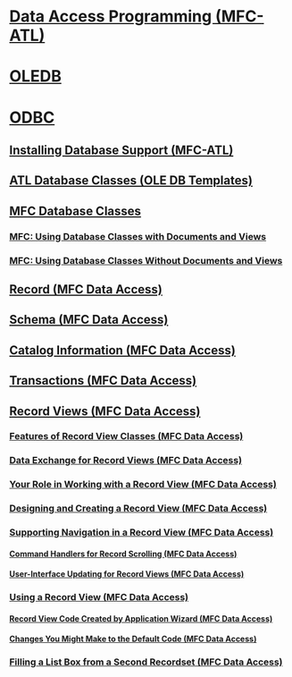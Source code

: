 # [Data Access Programming (MFC-ATL)](data-access-programming-mfc-atl.md)
# [OLEDB](oledb/toc.md)
# [ODBC](odbc/toc.md)
## [Installing Database Support (MFC-ATL)](installing-database-support-mfc-atl.md)
## [ATL Database Classes (OLE DB Templates)](atl-database-classes-ole-db-templates.md)
## [MFC Database Classes](mfc-database-classes-odbc-and-dao.md)
### [MFC: Using Database Classes with Documents and Views](mfc-using-database-classes-with-documents-and-views.md)
### [MFC: Using Database Classes Without Documents and Views](mfc-using-database-classes-without-documents-and-views.md)
## [Record (MFC Data Access)](record-mfc-data-access.md)
## [Schema (MFC Data Access)](schema-mfc-data-access.md)
## [Catalog Information (MFC Data Access)](catalog-information-mfc-data-access.md)
## [Transactions (MFC Data Access)](transactions-mfc-data-access.md)
## [Record Views (MFC Data Access)](record-views-mfc-data-access.md)
### [Features of Record View Classes (MFC Data Access)](features-of-record-view-classes-mfc-data-access.md)
### [Data Exchange for Record Views (MFC Data Access)](data-exchange-for-record-views-mfc-data-access.md)
### [Your Role in Working with a Record View (MFC Data Access)](your-role-in-working-with-a-record-view-mfc-data-access.md)
### [Designing and Creating a Record View (MFC Data Access)](designing-and-creating-a-record-view-mfc-data-access.md)
### [Supporting Navigation in a Record View (MFC Data Access)](supporting-navigation-in-a-record-view-mfc-data-access.md)
#### [Command Handlers for Record Scrolling (MFC Data Access)](command-handlers-for-record-scrolling-mfc-data-access.md)
#### [User-Interface Updating for Record Views (MFC Data Access)](user-interface-updating-for-record-views-mfc-data-access.md)
### [Using a Record View (MFC Data Access)](using-a-record-view-mfc-data-access.md)
#### [Record View Code Created by Application Wizard (MFC Data Access)](record-view-code-created-by-application-wizard-mfc-data-access.md)
#### [Changes You Might Make to the Default Code (MFC Data Access)](changes-you-might-make-to-the-default-code-mfc-data-access.md)
### [Filling a List Box from a Second Recordset (MFC Data Access)](filling-a-list-box-from-a-second-recordset-mfc-data-access.md)

